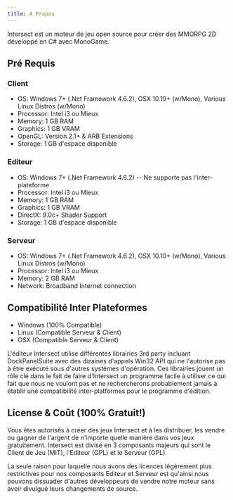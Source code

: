 ```yaml
---
title: A Propos
---
```


Intersect est un moteur de jeu open source pour créer des MMORPG 2D développé en C# avec MonoGame.

## Pré Requis

### Client

- OS: Windows 7+ (.Net Framework 4.6.2), OSX 10.10+ (w/Mono), Various Linux Distros (w/Mono)
- Processor: Intel i3 ou Mieux
- Memory: 1 GB RAM
- Graphics: 1 GB VRAM
- OpenGL: Version 2.1+ & ARB Extensions
- Storage: 1 GB d'espace disponible

### Editeur

- OS: Windows 7+ (.Net Framework 4.6.2) -- Ne supporte pas l'inter-plateforme
- Processor: Intel i3 ou Mieux
- Memory: 1 GB RAM
- Graphics: 1 GB VRAM
- DirectX: 9.0c+ Shader Support
- Storage: 1 GB d'espace disponible

### Serveur

- OS: Windows 7+ (.Net Framework 4.6.2), OSX 10.10+ (w/Mono), Various Linux Distros (w/Mono)
- Processor: Intel i3 ou Mieux
- Memory: 2 GB RAM
- Network: Broadband Internet connection

## Compatibilité Inter Plateformes

- Windows (100% Compatible)
- Linux (Compatible Serveur & Client)
- OSX (Compatible Serveur & Client)

L'éditeur Intersect utilise différentes librairies 3rd party incluant DockPanelSuite avec des dizaines d'appels Win32 API qui ne l'autorise pas à être exécuté sous d'autres systèmes d'opération. Ces librairies jouent un rôle clé dans le fait de faire d'Intersect un programme facile à utiliser ce qui fait que nous ne voulont pas et ne rechercherons probablement jamais à établir une compatibilité inter-platformes pour le programme d'édition.

## License & Coût (100% Gratuit!)

Vous êtes autorisés à créer des jeux Intersect et à les distribuer, les vendre ou gagner de l'argent de n'importe quelle manière dans vos jeux gratuitement. Intersect est divisé en 3 composants majeurs qui sont le Client de Jeu (MIT), l'Editeur (GPL) et le Serveur (GPL).

La seule raison pour laquelle nous avons des licences légèrement plus restrictives pour nos composants Editeur et Serveur est qu'ainsi nous pouvons dissuader d'autres développeurs de vendre notre moteur sans avoir divulgué leurs changements de source.

